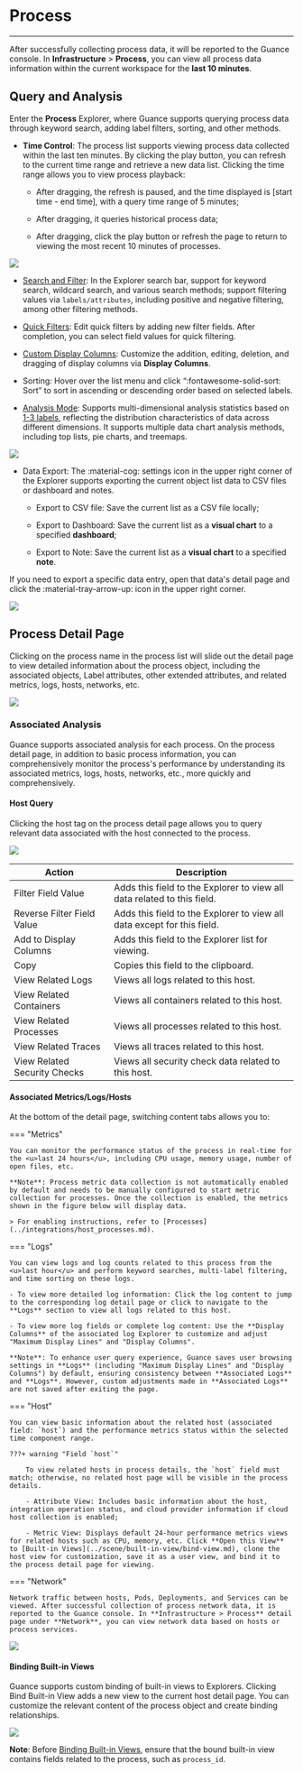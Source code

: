 # Process
---

After successfully collecting process data, it will be reported to the Guance console. In **Infrastructure** > **Process**, you can view all process data information within the current workspace for the **last 10 minutes**.

## Query and Analysis

Enter the **Process** Explorer, where Guance supports querying process data through keyword search, adding label filters, sorting, and other methods.

- **Time Control**: The process list supports viewing process data collected within the last ten minutes. By clicking the play button, you can refresh to the current time range and retrieve a new data list. Clicking the time range allows you to view process playback:

    - After dragging, the refresh is paused, and the time displayed is [start time - end time], with a query time range of 5 minutes;

    - After dragging, it queries historical process data;

    - After dragging, click the play button or refresh the page to return to viewing the most recent 10 minutes of processes.

![](img/8.process.png)

- [Search and Filter](../getting-started/function-details/explorer-search.md): In the Explorer search bar, support for keyword search, wildcard search, and various search methods; support filtering values via `labels/attributes`, including positive and negative filtering, among other filtering methods.

- [Quick Filters](../getting-started/function-details/explorer-search.md#quick-filter): Edit quick filters by adding new filter fields. After completion, you can select field values for quick filtering.

- [Custom Display Columns](../getting-started/function-details/explorer-search.md#columns): Customize the addition, editing, deletion, and dragging of display columns via **Display Columns**.

- Sorting: Hover over the list menu and click “:fontawesome-solid-sort: Sort” to sort in ascending or descending order based on selected labels.

- [Analysis Mode](../getting-started/function-details/explorer-search.md#analysis): Supports multi-dimensional analysis statistics based on <u>1-3 labels</u>, reflecting the distribution characteristics of data across different dimensions. It supports multiple data chart analysis methods, including top lists, pie charts, and treemaps.

![](img/4.jichusheshi_3.png)

- Data Export: The :material-cog: settings icon in the upper right corner of the Explorer supports exporting the current object list data to CSV files or dashboard and notes.

    - Export to CSV file: Save the current list as a CSV file locally;

    - Export to Dashboard: Save the current list as a **visual chart** to a specified **dashboard**;

    - Export to Note: Save the current list as a **visual chart** to a specified **note**.

If you need to export a specific data entry, open that data's detail page and click the :material-tray-arrow-up: icon in the upper right corner.

![](img/process-0809.png)

## Process Detail Page

Clicking on the process name in the process list will slide out the detail page to view detailed information about the process object, including the associated objects, Label attributes, other extended attributes, and related metrics, logs, hosts, networks, etc.

![](img/8.process_3.png)


### Associated Analysis

Guance supports associated analysis for each process. On the process detail page, in addition to basic process information, you can comprehensively monitor the process's performance by understanding its associated metrics, logs, hosts, networks, etc., more quickly and comprehensively.

#### Host Query

Clicking the host tag on the process detail page allows you to query relevant data associated with the host connected to the process.

![](img/9.process_6.png)

| Action | Description |
| --- | --- |
| Filter Field Value | Adds this field to the Explorer to view all data related to this field. |
| Reverse Filter Field Value | Adds this field to the Explorer to view all data except for this field. |
| Add to Display Columns | Adds this field to the Explorer list for viewing. |
| Copy | Copies this field to the clipboard. |
| View Related Logs | Views all logs related to this host. |
| View Related Containers | Views all containers related to this host. |
| View Related Processes | Views all processes related to this host. |
| View Related Traces | Views all traces related to this host. |
| View Related Security Checks | Views all security check data related to this host. |

#### Associated Metrics/Logs/Hosts

At the bottom of the detail page, switching content tabs allows you to:

<div class="grid" markdown>

=== "Metrics"

    You can monitor the performance status of the process in real-time for the <u>last 24 hours</u>, including CPU usage, memory usage, number of open files, etc.

    **Note**: Process metric data collection is not automatically enabled by default and needs to be manually configured to start metric collection for processes. Once the collection is enabled, the metrics shown in the figure below will display data.

    > For enabling instructions, refer to [Processes](../integrations/host_processes.md).

=== "Logs"

    You can view logs and log counts related to this process from the <u>last hour</u> and perform keyword searches, multi-label filtering, and time sorting on these logs.

    - To view more detailed log information: Click the log content to jump to the corresponding log detail page or click to navigate to the **Logs** section to view all logs related to this host.
 
    - To view more log fields or complete log content: Use the **Display Columns** of the associated log Explorer to customize and adjust "Maximum Display Lines" and "Display Columns".
    
    **Note**: To enhance user query experience, Guance saves user browsing settings in **Logs** (including "Maximum Display Lines" and "Display Columns") by default, ensuring consistency between **Associated Logs** and **Logs**. However, custom adjustments made in **Associated Logs** are not saved after exiting the page.


=== "Host"

    You can view basic information about the related host (associated field: `host`) and the performance metrics status within the selected time component range.

    ???+ warning "Field `host`"
    
        To view related hosts in process details, the `host` field must match; otherwise, no related host page will be visible in the process details.

        - Attribute View: Includes basic information about the host, integration operation status, and cloud provider information if cloud host collection is enabled;
  
        - Metric View: Displays default 24-hour performance metrics views for related hosts such as CPU, memory, etc. Click **Open this View** to [Built-in Views](../scene/built-in-view/bind-view.md), clone the host view for customization, save it as a user view, and bind it to the process detail page for viewing.

=== "Network"

    Network traffic between hosts, Pods, Deployments, and Services can be viewed. After successful collection of process network data, it is reported to the Guance console. In **Infrastructure > Process** detail page under **Network**, you can view network data based on hosts or process services.

</div>

![](img/8.process_1.png)

#### Binding Built-in Views

Guance supports custom binding of built-in views to Explorers. Clicking Bind Built-in View adds a new view to the current host detail page. You can customize the relevant content of the process object and create binding relationships.

![](img/view-1.png)

**Note**: Before [Binding Built-in Views](../scene/built-in-view/bind-view.md), ensure that the bound built-in view contains fields related to the process, such as `process_id`.

<!--
### Process Network

Network traffic between hosts, Pods, Deployments, and Services can be viewed. After successful collection of process network data, it is reported to the Guance console. In **Infrastructure > Process** detail page under **Network**, you can view network data based on hosts or process services.

???+ warning

    - Currently only supports Linux systems, and apart from CentOS 7.6+ and Ubuntu 16.04, other distributions require a Linux kernel version higher than 4.0.0;
  
    - Host/process service network traffic data is saved for the past 48 hours by default, while the Free Plan saves data for the past 24 hours;
  
    - In the process detail page, clicking into **Network** defaults to fetching data from the last 15 minutes and does not support automatic refresh; manual refresh is required to get new data;
   
    - Currently supports network performance monitoring based on TCP and UDP protocols. Combining incoming and outgoing, there are six selection options:
       
        - incoming + protocol agnostic     
        - incoming + TCP protocol   
        - incoming + UDP protocol 
        - outgoing + protocol agnostic     
        - outgoing + TCP protocol     
        - outgoing + UDP protocol     

#### Parameter Explanation

| Parameter | Description | Statistical Method |
| --- | --- | --- |
| IP/Port | Aggregation based on IP+port, up to 100 entries returned | Grouped by IP/port |
| Sent Bytes | Number of bytes sent from source host/process service to target | Sum of all sent bytes |
| Received Bytes | Number of bytes received by source host/process service from target | Sum of all received bytes |
| TCP Delay | TCP delay from source host/process service to target | Average value |
| TCP Jitter | TCP delay fluctuation from source host/process service to target | Average value |
| TCP Connections | Number of TCP connections from source host/process service to target | Total sum |
| TCP Retransmissions | Number of TCP retransmissions from source host/process service to target | Total sum |
| TCP Closures | Number of TCP closures from source host/process service to target | Total sum |


#### Network Connection Analysis

Guance supports viewing network connection data on the process detail page, including source IP/port, destination IP/port, sent bytes, received bytes, TCP delay, TCP retransmissions, etc.

You can also customize display fields via the **Settings** button or add filtering conditions for connection data, filtering all string-type `keyword` fields. If you need to view more detailed network connection data, click the data to view the corresponding network flow data.

**Process Network Connection Analysis**:

In the network section of the process detail page, selecting the view as "Pid" allows you to see network connections between process services.

![](img/7.host_network_3.png)

**Host Network Connection Analysis**:

In the network section of the process detail page, selecting the view as "Host" allows you to see network connections between hosts.

![](img/7.host_network_4.png)

#### 48-Hour Network Data Playback

In process network, you can click the time control to view 48-hour network data playback.

- Time Range: Defaults to viewing data 30 minutes before and after the log, or the last hour for current logs;

- Supports arbitrary dragging of the time range to view corresponding network traffic;
 
- After dragging, it queries historical network data;

- After dragging, clicking the play button or refreshing the page returns to viewing the last hour of network data.

![](img/4.process_1.png)

#### Network Flow Data

Guance supports viewing network flow data on the process detail page, which automatically refreshes every 30 seconds, displaying data from the last two days, including time, source IP/port, destination IP/port, source host, transmission direction, protocol, etc.

You can also customize display fields via the **Settings** button or add filtering conditions for network flow data, filtering all string-type `keyword` fields. If you need to view related network flow data, click the data to view the corresponding host, transmission direction, protocol, etc.

![](img/9.network_2.png)

-->